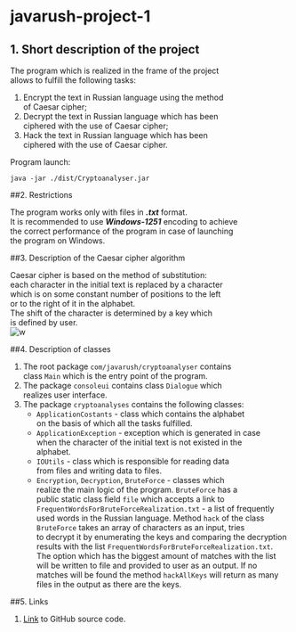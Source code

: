 # javarush-project-1
## 1. Short description of the project

The program which is realized in the frame of the project  
allows to fulfill the following tasks:

1. Encrypt the text in Russian language using the method  
of Caesar cipher;
2. Decrypt the text in Russian language which has been  
ciphered with the use of Caesar cipher;
3. Hack the text in Russian language which has been  
ciphered with the use of Caesar cipher.

Program launch: 

`java -jar ./dist/Cryptoanalyser.jar`

##2. Restrictions

The program works only with files in ***.txt*** format.  
It is recommended to use ***Windows-1251*** encoding to achieve  
the correct performance of the program in case of launching  
the program on Windows.

##3. Description of the Caesar cipher algorithm

Caesar cipher is based on the method of substitution:  
each character in the initial text is replaced by a character  
which is on some constant number of positions to the left  
or to the right of it in the alphabet.  
The shift of the character is determined by a key which  
is defined by user.<br>
![w](http://assets.stickpng.com/images/584bee68a62aaa830c43edac.png)

##4. Description of classes

1. The root package `com/javarush/cryptoanalyser` contains  
class `Main` which is the entry point of the program.
2. The package `consoleui` contains class `Dialogue` which  
realizes user interface.
3. The package `cryptoanalyses` contains the following classes:  
   * `ApplicationCostants` - class which contains the alphabet  
on the basis of which all the tasks fulfilled.
   * `ApplicationException` - exception which is generated in case  
when the character of the initial text is not existed in the  
alphabet.
   * `IOUtils` - class which is responsible for reading data  
from files and writing data to files.
   * `Encryption`, `Decryption`, `BruteForce` - classes which  
realize the main logic of the program. `BruteForce` has a  
public static class field `file` which accepts a link to  
`FrequentWordsForBruteForceRealization.txt` - a list of frequently  
used words in the Russian language. Method `hack` of the class  
`BruteForce` takes an array of characters as an input, tries  
to decrypt it by enumerating the keys and comparing the decryption  
results with the list `FrequentWordsForBruteForceRealization.txt`.  
The option which has the biggest amount of matches with the list  
will be written to file and provided to user as an output. If no  
matches will be found the method `hackAllKeys` will return as many  
files in the output as there are the keys. 

##5. Links

1. [Link](https://github.com/VikKonst/javarush-project-1) to GitHub source code.







